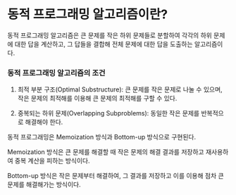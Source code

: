 # 동적 프로그래밍 알고리즘이란?

동적 프로그래밍 알고리즘은 큰 문제를 작은 하위 문제들로 분할하여 각각의 하위 문제에 대한 답을 계산하고, 그 답들을 결합해 전체 문제에 대한 답을 도출하는 알고리즘이다.

### 동적 프로그래밍 알고리즘의 조건

1. 최적 부분 구조(Optimal Substructure): 큰 문제를 작은 문제로 나눌 수 있으며, 작은 문제의 최적해를 이용해 큰 문제의 최적해를 구할 수 있다.

2. 중복되는 하위 문제(Overlapping Subproblems): 동일한 작은 문제를 반복적으로 해결해야 한다.

동적 프로그래밍은 Memoization 방식과 Bottom-up 방식으로 구현된다.

Memoization 방식은 큰 문제를 해결할 때 작은 문제의 해결 결과를 저장하고 재사용하여 중복 계산을 피하는 방식이다.

Bottom-up 방식은 작은 문제부터 해결하여, 그 결과를 저장하고 이를 이용해 점차 큰 문제를 해결해가는 방식이다.
